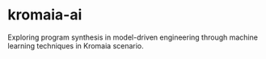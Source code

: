 # kromaia-ai
Exploring program synthesis in model-driven engineering through machine learning techniques in Kromaia scenario.
